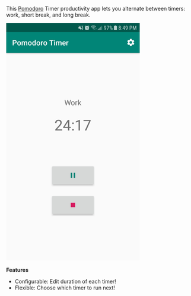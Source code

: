 This [Pomodoro](https://en.wikipedia.org/wiki/Pomodoro_Technique) Timer productivity app lets you alternate between timers: work, short break, and long break.

![screenshot](/docs/screenshot.png)

**Features**
* Configurable: Edit duration of each timer!
* Flexible: Choose which timer to run next!
